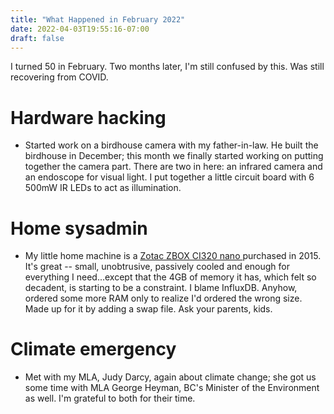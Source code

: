 ```yaml
---
title: "What Happened in February 2022"
date: 2022-04-03T19:55:16-07:00
draft: false
---
```


I turned 50 in February.  Two months later, I'm still confused by
this.  Was still recovering from COVID.

# Hardware hacking

- Started work on a birdhouse camera with my father-in-law.  He built
  the birdhouse in December; this month we finally started working on
  putting together the camera part.  There are two in here: an
  infrared camera and an endoscope for visual light.  I put together a
  little circuit board with 6 500mW IR LEDs to act as illumination.

# Home sysadmin

- My little home machine is a [Zotac ZBOX CI320 nano ][0] purchased
  in 2015.  It's great -- small, unobtrusive, passively cooled and
  enough for everything I need...except that the 4GB of memory it has,
  which felt so decadent, is starting to be a constraint.  I blame
  InfluxDB.  Anyhow, ordered some more RAM only to realize I'd ordered
  the wrong size.  Made up for it by adding a swap file.  Ask your
  parents, kids.

# Climate emergency

- Met with my MLA, Judy Darcy, again about climate change; she got us
  some time with MLA George Heyman, BC's Minister of the Environment
  as well.  I'm grateful to both for their time.

[0]: https://www.zotac.com/product/mini_pcs/ci320-nano
